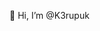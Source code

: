  👋 Hi, I’m @K3rupuk

<!---
K3rupuk/K3rupuk is a ✨ special ✨ repository because its `README.md` (this file) appears on your GitHub profile.
You can click the Preview link to take a look at your changes.
--->
